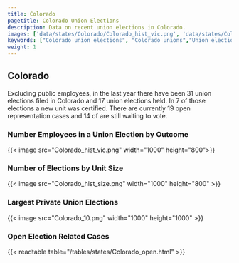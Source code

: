 ```yaml
---
title: Colorado
pagetitle: Colorado Union Elections
description: Data on recent union elections in Colorado.
images: ['data/states/Colorado/Colorado_hist_vic.png', 'data/states/Colorado/Colorado_hist_size.png', 'data/states/Colorado/Colorado_10.png']
keywords: ["Colorado union elections", "Colorado unions","Union elections"]
weight: 1
---
```

##  Colorado

Excluding public employees, in the last year there have been 31 union elections filed in Colorado and 17 union elections held. In 7 of those elections a new unit was certified. There are currently 19 open representation cases and 14 of are still waiting to vote.

### Number Employees in a Union Election by Outcome
{{< image src="Colorado_hist_vic.png" width="1000" height="800">}}

### Number of Elections by Unit Size
{{< image src="Colorado_hist_size.png" width="1000" height="800" >}}

### Largest Private Union Elections
{{< image src="Colorado_10.png" width="1000" height="1000"  >}}

### Open Election Related Cases
{{< readtable table="/tables/states/Colorado_open.html" >}}

